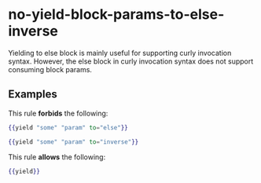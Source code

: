 # no-yield-block-params-to-else-inverse

Yielding to else block is mainly useful for supporting curly invocation syntax. However, the else block in curly invocation syntax does not support consuming block params.

## Examples

This rule **forbids** the following:

```hbs
{{yield "some" "param" to="else"}}
```

```hbs
{{yield "some" "param" to="inverse"}}
```

This rule **allows** the following:

```hbs
{{yield}}
```
